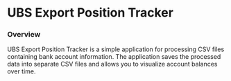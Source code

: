 # UBS Export Position Tracker

### Overview
UBS Export Position Tracker is a simple application for processing CSV files containing bank account information. The
application saves the processed data into separate CSV files and allows you to visualize account balances over time.
